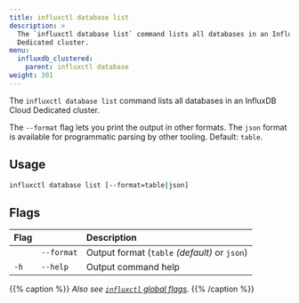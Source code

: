 ```yaml
---
title: influxctl database list
description: >
  The `influxctl database list` command lists all databases in an InfluxDB Cloud
  Dedicated cluster.
menu:
  influxdb_clustered:
    parent: influxctl database
weight: 301
---
```


The `influxctl database list` command lists all databases in an InfluxDB Cloud
Dedicated cluster.

The `--format` flag lets you print the output in other formats.
The `json` format is available for programmatic parsing by other tooling.
Default: `table`.

## Usage

```sh
influxctl database list [--format=table|json]
```

## Flags

| Flag |            | Description                                   |
| :--- | :--------- | :-------------------------------------------- |
|      | `--format` | Output format (`table` _(default)_ or `json`) |
| `-h` | `--help`   | Output command help                           |

{{% caption %}}
_Also see [`influxctl` global flags](/influxdb/clustered/reference/cli/influxctl/#global-flags)._
{{% /caption %}}
